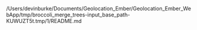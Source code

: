 /Users/devinburke/Documents/Geolocation_Ember/Geolocation_Ember_WebApp/tmp/broccoli_merge_trees-input_base_path-KUWUZT5t.tmp/1/README.md